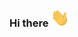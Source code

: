 ### Hi there <img src="wave.gif" width="30px">

<!--
**antimattercorrade/antimattercorrade** is a ✨ _special_ ✨ repository because its `README.md` (this file) appears on your GitHub profile.

### Github Stats 📈

<img src="https://github-readme-stats.vercel.app/api?username=antimattercorrade&include_all_commits=true&count_private=true&show_icons=true&line_height=20&title_color=7A7ADB&icon_color=2234AE&text_color=D3D3D3&bg_color=0,000000,130F40" alt="Kushagra Sharma's Github Stats" />

